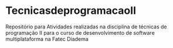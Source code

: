 # TecnicasdeprogramacaoII
Repositório para Atividades realizadas na disciplina de técnicas de programação II para o curso de desenvolvimento de software multiplataforma na Fatec Diadema
